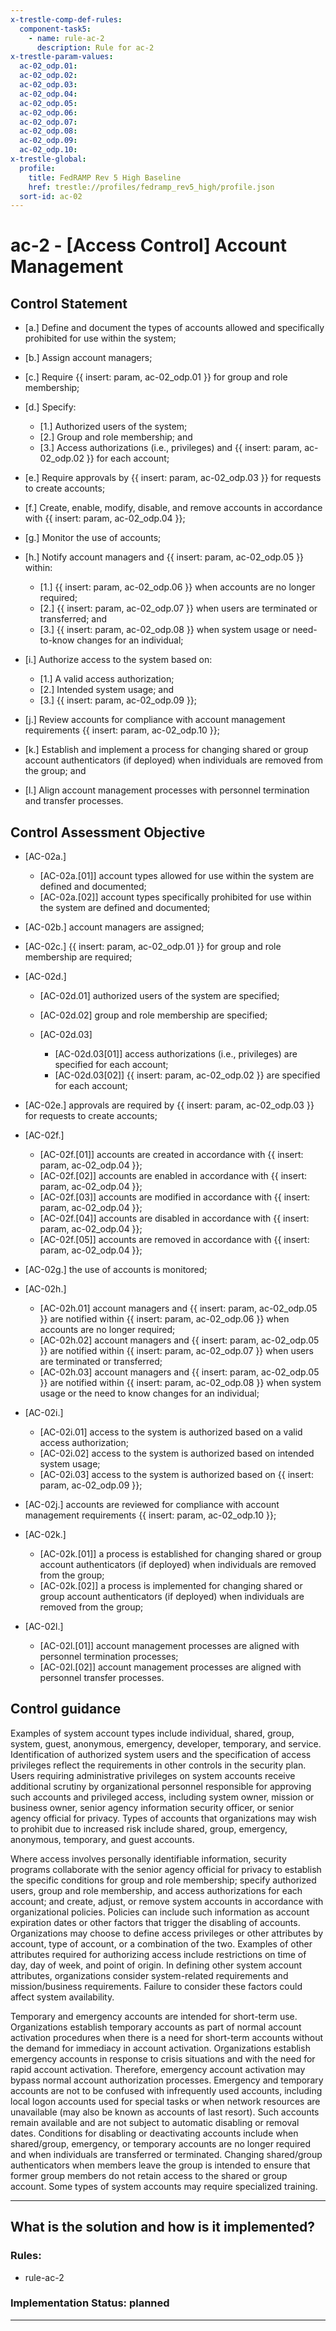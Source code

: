 ```yaml
---
x-trestle-comp-def-rules:
  component-task5:
    - name: rule-ac-2
      description: Rule for ac-2
x-trestle-param-values:
  ac-02_odp.01:
  ac-02_odp.02:
  ac-02_odp.03:
  ac-02_odp.04:
  ac-02_odp.05:
  ac-02_odp.06:
  ac-02_odp.07:
  ac-02_odp.08:
  ac-02_odp.09:
  ac-02_odp.10:
x-trestle-global:
  profile:
    title: FedRAMP Rev 5 High Baseline
    href: trestle://profiles/fedramp_rev5_high/profile.json
  sort-id: ac-02
---
```


# ac-2 - \[Access Control\] Account Management

## Control Statement

- \[a.\] Define and document the types of accounts allowed and specifically prohibited for use within the system;

- \[b.\] Assign account managers;

- \[c.\] Require {{ insert: param, ac-02_odp.01 }} for group and role membership;

- \[d.\] Specify:

  - \[1.\] Authorized users of the system;
  - \[2.\] Group and role membership; and
  - \[3.\] Access authorizations (i.e., privileges) and {{ insert: param, ac-02_odp.02 }} for each account;

- \[e.\] Require approvals by {{ insert: param, ac-02_odp.03 }} for requests to create accounts;

- \[f.\] Create, enable, modify, disable, and remove accounts in accordance with {{ insert: param, ac-02_odp.04 }};

- \[g.\] Monitor the use of accounts;

- \[h.\] Notify account managers and {{ insert: param, ac-02_odp.05 }} within:

  - \[1.\] {{ insert: param, ac-02_odp.06 }} when accounts are no longer required;
  - \[2.\] {{ insert: param, ac-02_odp.07 }} when users are terminated or transferred; and
  - \[3.\] {{ insert: param, ac-02_odp.08 }} when system usage or need-to-know changes for an individual;

- \[i.\] Authorize access to the system based on:

  - \[1.\] A valid access authorization;
  - \[2.\] Intended system usage; and
  - \[3.\] {{ insert: param, ac-02_odp.09 }};

- \[j.\] Review accounts for compliance with account management requirements {{ insert: param, ac-02_odp.10 }};

- \[k.\] Establish and implement a process for changing shared or group account authenticators (if deployed) when individuals are removed from the group; and

- \[l.\] Align account management processes with personnel termination and transfer processes.

## Control Assessment Objective

- \[AC-02a.\]

  - \[AC-02a.[01]\] account types allowed for use within the system are defined and documented;
  - \[AC-02a.[02]\] account types specifically prohibited for use within the system are defined and documented;

- \[AC-02b.\] account managers are assigned;

- \[AC-02c.\] {{ insert: param, ac-02_odp.01 }} for group and role membership are required;

- \[AC-02d.\]

  - \[AC-02d.01\] authorized users of the system are specified;
  - \[AC-02d.02\] group and role membership are specified;
  - \[AC-02d.03\]

    - \[AC-02d.03[01]\] access authorizations (i.e., privileges) are specified for each account;
    - \[AC-02d.03[02]\] {{ insert: param, ac-02_odp.02 }} are specified for each account;

- \[AC-02e.\] approvals are required by {{ insert: param, ac-02_odp.03 }} for requests to create accounts;

- \[AC-02f.\]

  - \[AC-02f.[01]\] accounts are created in accordance with {{ insert: param, ac-02_odp.04 }};
  - \[AC-02f.[02]\] accounts are enabled in accordance with {{ insert: param, ac-02_odp.04 }};
  - \[AC-02f.[03]\] accounts are modified in accordance with {{ insert: param, ac-02_odp.04 }};
  - \[AC-02f.[04]\] accounts are disabled in accordance with {{ insert: param, ac-02_odp.04 }};
  - \[AC-02f.[05]\] accounts are removed in accordance with {{ insert: param, ac-02_odp.04 }};

- \[AC-02g.\] the use of accounts is monitored; 

- \[AC-02h.\]

  - \[AC-02h.01\] account managers and {{ insert: param, ac-02_odp.05 }} are notified within {{ insert: param, ac-02_odp.06 }} when accounts are no longer required;
  - \[AC-02h.02\] account managers and {{ insert: param, ac-02_odp.05 }} are notified within {{ insert: param, ac-02_odp.07 }} when users are terminated or transferred;
  - \[AC-02h.03\] account managers and {{ insert: param, ac-02_odp.05 }} are notified within {{ insert: param, ac-02_odp.08 }} when system usage or the need to know changes for an individual;

- \[AC-02i.\]

  - \[AC-02i.01\] access to the system is authorized based on a valid access authorization;
  - \[AC-02i.02\] access to the system is authorized based on intended system usage;
  - \[AC-02i.03\] access to the system is authorized based on {{ insert: param, ac-02_odp.09 }};

- \[AC-02j.\] accounts are reviewed for compliance with account management requirements {{ insert: param, ac-02_odp.10 }};

- \[AC-02k.\]

  - \[AC-02k.[01]\] a process is established for changing shared or group account authenticators (if deployed) when individuals are removed from the group;
  - \[AC-02k.[02]\] a process is implemented for changing shared or group account authenticators (if deployed) when individuals are removed from the group;

- \[AC-02l.\]

  - \[AC-02l.[01]\] account management processes are aligned with personnel termination processes;
  - \[AC-02l.[02]\] account management processes are aligned with personnel transfer processes.

## Control guidance

Examples of system account types include individual, shared, group, system, guest, anonymous, emergency, developer, temporary, and service. Identification of authorized system users and the specification of access privileges reflect the requirements in other controls in the security plan. Users requiring administrative privileges on system accounts receive additional scrutiny by organizational personnel responsible for approving such accounts and privileged access, including system owner, mission or business owner, senior agency information security officer, or senior agency official for privacy. Types of accounts that organizations may wish to prohibit due to increased risk include shared, group, emergency, anonymous, temporary, and guest accounts.

Where access involves personally identifiable information, security programs collaborate with the senior agency official for privacy to establish the specific conditions for group and role membership; specify authorized users, group and role membership, and access authorizations for each account; and create, adjust, or remove system accounts in accordance with organizational policies. Policies can include such information as account expiration dates or other factors that trigger the disabling of accounts. Organizations may choose to define access privileges or other attributes by account, type of account, or a combination of the two. Examples of other attributes required for authorizing access include restrictions on time of day, day of week, and point of origin. In defining other system account attributes, organizations consider system-related requirements and mission/business requirements. Failure to consider these factors could affect system availability.

Temporary and emergency accounts are intended for short-term use. Organizations establish temporary accounts as part of normal account activation procedures when there is a need for short-term accounts without the demand for immediacy in account activation. Organizations establish emergency accounts in response to crisis situations and with the need for rapid account activation. Therefore, emergency account activation may bypass normal account authorization processes. Emergency and temporary accounts are not to be confused with infrequently used accounts, including local logon accounts used for special tasks or when network resources are unavailable (may also be known as accounts of last resort). Such accounts remain available and are not subject to automatic disabling or removal dates. Conditions for disabling or deactivating accounts include when shared/group, emergency, or temporary accounts are no longer required and when individuals are transferred or terminated. Changing shared/group authenticators when members leave the group is intended to ensure that former group members do not retain access to the shared or group account. Some types of system accounts may require specialized training.

______________________________________________________________________

## What is the solution and how is it implemented?

<!-- For implementation status enter one of: implemented, partial, planned, alternative, not-applicable -->

<!-- Note that the list of rules under ### Rules: is read-only and changes will not be captured after assembly to JSON -->

<!-- Add control implementation description here for control: ac-2 -->

### Rules:

  - rule-ac-2

### Implementation Status: planned

______________________________________________________________________
